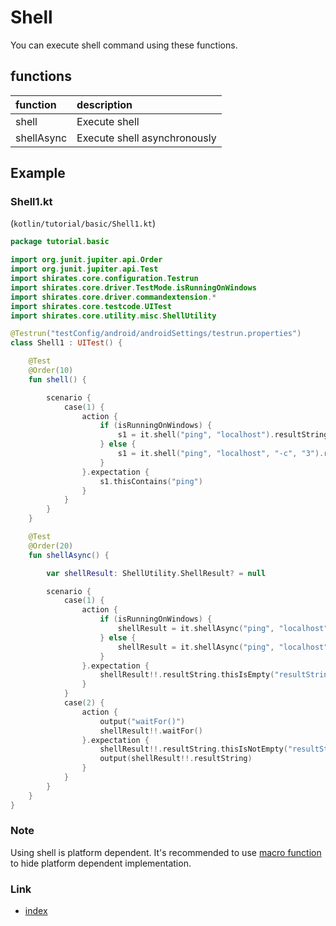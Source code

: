 # Shell

You can execute shell command using these functions.

## functions

| function   | description                  |
|:-----------|:-----------------------------|
| shell      | Execute shell                |
| shellAsync | Execute shell asynchronously |

## Example

### Shell1.kt

(`kotlin/tutorial/basic/Shell1.kt`)

```kotlin
package tutorial.basic

import org.junit.jupiter.api.Order
import org.junit.jupiter.api.Test
import shirates.core.configuration.Testrun
import shirates.core.driver.TestMode.isRunningOnWindows
import shirates.core.driver.commandextension.*
import shirates.core.testcode.UITest
import shirates.core.utility.misc.ShellUtility

@Testrun("testConfig/android/androidSettings/testrun.properties")
class Shell1 : UITest() {

    @Test
    @Order(10)
    fun shell() {

        scenario {
            case(1) {
                action {
                    if (isRunningOnWindows) {
                        s1 = it.shell("ping", "localhost").resultString
                    } else {
                        s1 = it.shell("ping", "localhost", "-c", "3").resultString
                    }
                }.expectation {
                    s1.thisContains("ping")
                }
            }
        }
    }

    @Test
    @Order(20)
    fun shellAsync() {

        var shellResult: ShellUtility.ShellResult? = null

        scenario {
            case(1) {
                action {
                    if (isRunningOnWindows) {
                        shellResult = it.shellAsync("ping", "localhost")
                    } else {
                        shellResult = it.shellAsync("ping", "localhost", "-c", "3")
                    }
                }.expectation {
                    shellResult!!.resultString.thisIsEmpty("resultString is empty")
                }
            }
            case(2) {
                action {
                    output("waitFor()")
                    shellResult!!.waitFor()
                }.expectation {
                    shellResult!!.resultString.thisIsNotEmpty("resultString is not empty")
                    output(shellResult!!.resultString)
                }
            }
        }
    }
}
```

### Note

Using shell is platform dependent.
It's recommended to use [macro function](../../routine_work/macro.md) to hide platform dependent implementation.

### Link

- [index](../../../index.md)
